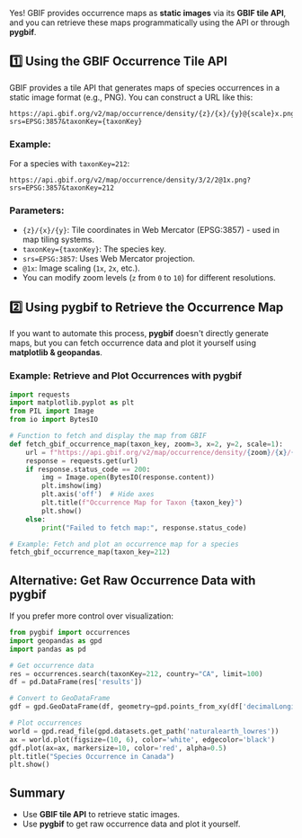 Yes! GBIF provides occurrence maps as **static images** via its **GBIF tile API**, and you can retrieve these maps programmatically using the API or through **pygbif**.

## 1️⃣ **Using the GBIF Occurrence Tile API**
GBIF provides a tile API that generates maps of species occurrences in a static image format (e.g., PNG). You can construct a URL like this:

```
https://api.gbif.org/v2/map/occurrence/density/{z}/{x}/{y}@{scale}x.png?srs=EPSG:3857&taxonKey={taxonKey}
```

### Example:
For a species with `taxonKey=212`:
```
https://api.gbif.org/v2/map/occurrence/density/3/2/2@1x.png?srs=EPSG:3857&taxonKey=212
```

### Parameters:
- `{z}/{x}/{y}`: Tile coordinates in Web Mercator (EPSG:3857) - used in map tiling systems.
- `taxonKey={taxonKey}`: The species key.
- `srs=EPSG:3857`: Uses Web Mercator projection.
- `@1x`: Image scaling (`1x`, `2x`, etc.).
- You can modify zoom levels (`z` from `0` to `10`) for different resolutions.

## 2️⃣ **Using pygbif to Retrieve the Occurrence Map**
If you want to automate this process, **pygbif** doesn't directly generate maps, but you can fetch occurrence data and plot it yourself using **matplotlib & geopandas**.

### Example: Retrieve and Plot Occurrences with pygbif
```python
import requests
import matplotlib.pyplot as plt
from PIL import Image
from io import BytesIO

# Function to fetch and display the map from GBIF
def fetch_gbif_occurrence_map(taxon_key, zoom=3, x=2, y=2, scale=1):
    url = f"https://api.gbif.org/v2/map/occurrence/density/{zoom}/{x}/{y}@{scale}x.png?srs=EPSG:3857&taxonKey={taxon_key}"
    response = requests.get(url)
    if response.status_code == 200:
        img = Image.open(BytesIO(response.content))
        plt.imshow(img)
        plt.axis('off')  # Hide axes
        plt.title(f"Occurrence Map for Taxon {taxon_key}")
        plt.show()
    else:
        print("Failed to fetch map:", response.status_code)

# Example: Fetch and plot an occurrence map for a species
fetch_gbif_occurrence_map(taxon_key=212)
```

## Alternative: Get Raw Occurrence Data with pygbif
If you prefer more control over visualization:
```python
from pygbif import occurrences
import geopandas as gpd
import pandas as pd

# Get occurrence data
res = occurrences.search(taxonKey=212, country="CA", limit=100)
df = pd.DataFrame(res['results'])

# Convert to GeoDataFrame
gdf = gpd.GeoDataFrame(df, geometry=gpd.points_from_xy(df['decimalLongitude'], df['decimalLatitude']))

# Plot occurrences
world = gpd.read_file(gpd.datasets.get_path('naturalearth_lowres'))
ax = world.plot(figsize=(10, 6), color='white', edgecolor='black')
gdf.plot(ax=ax, markersize=10, color='red', alpha=0.5)
plt.title("Species Occurrence in Canada")
plt.show()
```

## Summary
- Use **GBIF tile API** to retrieve static images.
- Use **pygbif** to get raw occurrence data and plot it yourself.
